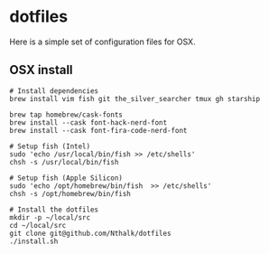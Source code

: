dotfiles
========

Here is a simple set of configuration files for OSX.

OSX install
--------

    # Install dependencies
    brew install vim fish git the_silver_searcher tmux gh starship

    brew tap homebrew/cask-fonts
    brew install --cask font-hack-nerd-font
    brew install --cask font-fira-code-nerd-font

    # Setup fish (Intel)
    sudo 'echo /usr/local/bin/fish >> /etc/shells'
    chsh -s /usr/local/bin/fish

    # Setup fish (Apple Silicon)
    sudo 'echo /opt/homebrew/bin/fish  >> /etc/shells'
    chsh -s /opt/homebrew/bin/fish
    
    # Install the dotfiles
    mkdir -p ~/local/src
    cd ~/local/src
    git clone git@github.com/Nthalk/dotfiles
    ./install.sh

